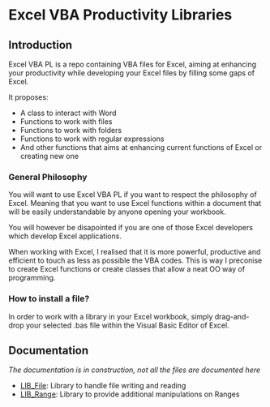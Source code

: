 # Excel VBA Productivity Libraries

## Introduction 

Excel VBA PL is a repo containing VBA files for Excel, aiming at enhancing your productivity while developing your Excel files by filling some gaps of Excel.

It proposes:
* A class to interact with Word
* Functions to work with files
* Functions to work with folders
* Functions to work with regular expressions
* And other functions that aims at enhancing current functions of Excel or creating new one

### General Philosophy

You will want to use Excel VBA PL if you want to respect the philosophy of Excel. Meaning that you want to use Excel functions within a document that will be easily understandable by anyone opening your workbook.

You will however be disapointed if you are one of those Excel developers which develop Excel applications.

When working with Excel, I realised that it is more powerful, productive and efficient to touch as less as possible the VBA codes. This is way I preconise to create Excel functions or create classes that allow a neat OO way of programming.

### How to install a file?

In order to work with a library in your Excel workbook, simply drag-and-drop your selected .bas file within the Visual Basic Editor of Excel.

## Documentation

*The documentation is in construction, not all the files are documented here*

* [LIB_File](docs/Lib_File.md): Library to handle file writing and reading
* [LIB_Range](docs/Lib_Range.md): Library to provide additional manipulations on Ranges